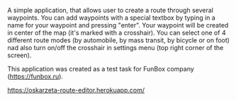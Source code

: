 A simple application, that allows user to create a route through several waypoints. You can add waypoints with a special textbox by typing in a name for your waypoint and pressing "enter". Your waypoint will be created in center of the map (it's marked with a crosshair). You can select one of 4 different route modes (by automobile, by mass transit, by bicycle or on foot) nad also turn on/off the crosshair in settings menu (top right corner of the screen).

This application was created as a test task for FunBox company (https://funbox.ru).

https://oskarzeta-route-editor.herokuapp.com/
